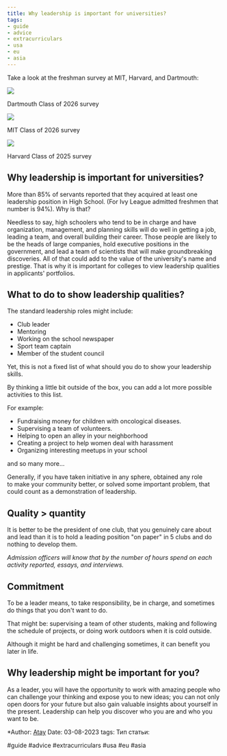 ```yaml
---
title: Why leadership is important for universities?
tags:
- guide
- advice
- extracurriculars
- usa
- eu
- asia
---
```

Take a look at the freshman survey at MIT, Harvard, and Dartmouth:

![](https://img4.teletype.in/files/fe/5c/fe5cb527-4ff5-4c97-b9b3-3adf5113e90b.png)

Dartmouth Class of 2026 survey

![](https://img3.teletype.in/files/a3/d0/a3d08411-9040-4bb7-9099-ac6aab91484b.png)

MIT Class of 2026 survey

![](https://img3.teletype.in/files/ab/c7/abc7392f-0265-4ee1-86e1-d71e2998e25d.png)

Harvard Class of 2025 survey

## Why leadership is important for universities?

More than 85% of servants reported that they acquired at least one leadership position in High School. (For Ivy League admitted freshmen that number is 94%). Why is that?

Needless to say, high schoolers who tend to be in charge and have organization, management, and planning skills will do well in getting a job, leading a team, and overall building their career. Those people are likely to be the heads of large companies, hold executive positions in the government, and lead a team of scientists that will make groundbreaking discoveries. All of that could add to the value of the university's name and prestige. That is why it is important for colleges to view leadership qualities in applicants' portfolios.

## What to do to show leadership qualities?

The standard leadership roles might include:

- Club leader
- Mentoring
- Working on the school newspaper
- Sport team captain
- Member of the student council

Yet, this is not a fixed list of what should you do to show your leadership skills.

By thinking a little bit outside of the box, you can add a lot more possible activities to this list.

For example:

- Fundraising money for children with oncological diseases.
- Supervising a team of volunteers.
- Helping to open an alley in your neighborhood
- Creating a project to help women deal with harassment
- Organizing interesting meetups in your school

and so many more...

Generally, if you have taken initiative in any sphere, obtained any role to make your community better, or solved some important problem, that could count as a demonstration of leadership.

## Quality > quantity

It is better to be the president of one club, that you genuinely care about and lead than it is to hold a leading position "on paper" in 5 clubs and do nothing to develop them.

_Admission officers will know that by the number of hours spend on each activity reported, essays, and interviews._

## Commitment

To be a leader means, to take responsibility, be in charge, and sometimes do things that you don't want to do.

That might be: supervising a team of other students, making and following the schedule of projects, or doing work outdoors when it is cold outside.

Although it might be hard and challenging sometimes, it can benefit you later in life.

## Why leadership might be important for you?

As a leader, you will have the opportunity to work with amazing people who can challenge your thinking and expose you to new ideas; you can not only open doors for your future but also gain valuable insights about yourself in the present. Leadership can help you discover who you are and who you want to be.

*Author: [Atay](https://t.me/ataywork)
Date: 03-08-2023
tags:
Тип статьи:

#guide 
#advice
#extracurriculars
#usa
#eu
#asia










